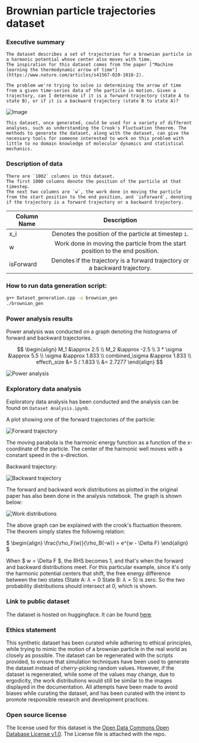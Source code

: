 # Brownian particle trajectories dataset 

### Executive summary
    The dataset describes a set of trajectories for a brownian particle in a harmonic potential whose center also moves with time.
    The inspiration for this dataset comes from the paper ["Machine learning the thermodynamic arrow of time"](https://www.nature.com/articles/s41567-020-1018-2).

    The problem we're trying to solve is determining the arrow of time from a given time-series data of the particle in motion. Given a trajectory, can I determine if it is a forward trajectory (state A to state B), or if it is a backward trajectory (state B to state A)?

![Image](./images/Visual_representation.png)

    This dataset, once generated, could be used for a variety of different analyses, such as understanding the Crook's Fluctuation theorem. The methods to generate the dataset, along with the dataset, can give the necessary tools for someone interested to work on this problem with little to no domain knowledge of molecular dynamics and statistical mechanics.


### Description of data

    There are `1002` columns in this dataset.
    The first 1000 columns denote the position of the particle at that timestep. 
    The next two columns are `w`, the work done in moving the particle from the start position to the end position, and `isForward`, denoting if the trajectory is a forward trajectory or a backward trajectory.

| Column Name     | Description           | 
| ------------- |:-------------:| 
| x_i    | Denotes the position of the particle at timestep `i`. |
| w      | Work done in moving the particle from the start position to the end position.      |
| isForward | Denotes if the trajectory is a forward trajectory or a backward trajectory.     | 

### How to run data generation script:

```bash
g++ Dataset_generation.cpp -o brownian_gen
./brownian_gen
```

### Power analysis results

Power analysis was conducted on a graph denoting the histograms of forward and backward trajectories.

$$
\begin{align}
    M_1 &\approx 2.5 \\        
    M_2 &\approx -2.5 \\
    3 * \sigma &\approx 5.5 \\
    \sigma &\approx 1.833 \\
    combined_\sigma &\approx 1.833 \\
    effect\_size &= 5 / 1.833 \\
    &= 2.7277
\end{align}
$$

![Power analysis](./images/Power_analysis_distributions.png)


### Exploratory data analysis

Exploratory data analysis has been conducted and the analysis can be found on `Dataset Analysis.ipynb`.

A plot showing one of the forward trajectories of the particle:

![Forward trajectory](./images/anim0.gif)

The moving parabola is the harmonic energy function as a function of the x-coordinate of the particle. The center of the harmonic well moves with a constant speed in the x-direction.

Backward trajectory:

![Backward trajectory](./images/anim1.gif)

The forward and backward work distributions as plotted in the original paper has also been done in the analysis notebook. The graph is shown below:

![Work distributions](./images/work_distribution_graph.png)

The above graph can be explained with the crook's fluctuation theorem. The theorem simply states the following relation:

$
\begin{align}
    \frac{\rho_F(w)}{\rho_B(-w)} = e^{w - \Delta F}
\end{align}
$

When $ w = \Delta F $, the RHS becomes 1, and that's when the forward and backward distributions meet. For this particular example, since it's only the harmonic potential centers that shift, the free energy difference between the two states (State A:  $\lambda = 0$ State B: $\lambda = 5$) is zero. So the two probability distributions should intersect at 0, which is shown.

### Link to public dataset

The dataset is hosted on huggingface. It can be found [here](https://huggingface.co/datasets/skbadani/BrownianTimeSeries).

### Ethics statement

This synthetic dataset has been curated while adhering to ethical principles, while trying to mimic the motion of a brownian particle in the real world as closely as possible. The dataset can be regenerated with the scripts provided, to ensure that simulation techniques have been used to generate the dataset instead of cherry-picking random values. However, if the dataset is regenerated, while some of the values may change, due to ergodicity, the work distributions would still be similar to the images displayed in the documentation. All attempts have been made to avoid biases while curating the dataset, and has been curated with the intent to promote responsible research and development practices.

### Open source license

The license used for this dataset is the [Open Data Commons Open Database License v1.0](https://choosealicense.com/licenses/odbl-1.0/). The License file is attached with the repo.